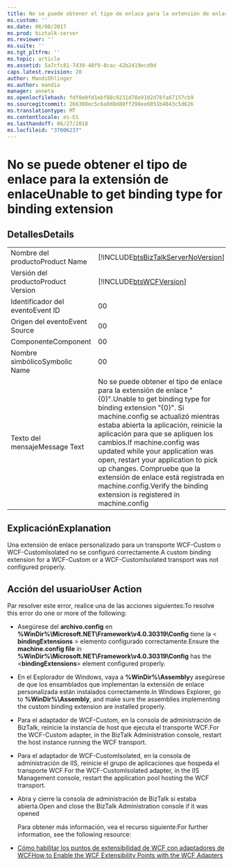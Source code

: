 ```yaml
---
title: No se puede obtener el tipo de enlace para la extensión de enlace | Microsoft Docs
ms.custom: ''
ms.date: 06/08/2017
ms.prod: biztalk-server
ms.reviewer: ''
ms.suite: ''
ms.tgt_pltfrm: ''
ms.topic: article
ms.assetid: 5a7cfc81-7439-48f9-8cac-42b2419ecd9d
caps.latest.revision: 20
author: MandiOhlinger
ms.author: mandia
manager: anneta
ms.openlocfilehash: fdf0e0fd1ebf88c9231d70e9102d76fa67157cb9
ms.sourcegitcommit: 266308ec5c6a9d8d80ff298ee6051b4843c5d626
ms.translationtype: MT
ms.contentlocale: es-ES
ms.lasthandoff: 06/27/2018
ms.locfileid: "37006237"
---
```

# <a name="unable-to-get-binding-type-for-binding-extension"></a><span data-ttu-id="7d664-102">No se puede obtener el tipo de enlace para la extensión de enlace</span><span class="sxs-lookup"><span data-stu-id="7d664-102">Unable to get binding type for binding extension</span></span>
## <a name="details"></a><span data-ttu-id="7d664-103">Detalles</span><span class="sxs-lookup"><span data-stu-id="7d664-103">Details</span></span>  

|                 |                                                                                                                                                                                                                                  |
|-----------------|----------------------------------------------------------------------------------------------------------------------------------------------------------------------------------------------------------------------------------|
|  <span data-ttu-id="7d664-104">Nombre del producto</span><span class="sxs-lookup"><span data-stu-id="7d664-104">Product Name</span></span>   |                                                                        [!INCLUDE[btsBizTalkServerNoVersion](../includes/btsbiztalkservernoversion-md.md)]                                                                        |
| <span data-ttu-id="7d664-105">Versión del producto</span><span class="sxs-lookup"><span data-stu-id="7d664-105">Product Version</span></span> |                                                                                    [!INCLUDE[btsWCFVersion](../includes/btswcfversion-md.md)]                                                                                    |
|    <span data-ttu-id="7d664-106">Identificador del evento</span><span class="sxs-lookup"><span data-stu-id="7d664-106">Event ID</span></span>     |                                                                                                                <span data-ttu-id="7d664-107">0</span><span class="sxs-lookup"><span data-stu-id="7d664-107">0</span></span>                                                                                                                 |
|  <span data-ttu-id="7d664-108">Origen del evento</span><span class="sxs-lookup"><span data-stu-id="7d664-108">Event Source</span></span>   |                                                                                                                <span data-ttu-id="7d664-109">0</span><span class="sxs-lookup"><span data-stu-id="7d664-109">0</span></span>                                                                                                                 |
|    <span data-ttu-id="7d664-110">Componente</span><span class="sxs-lookup"><span data-stu-id="7d664-110">Component</span></span>    |                                                                                                                <span data-ttu-id="7d664-111">0</span><span class="sxs-lookup"><span data-stu-id="7d664-111">0</span></span>                                                                                                                 |
|  <span data-ttu-id="7d664-112">Nombre simbólico</span><span class="sxs-lookup"><span data-stu-id="7d664-112">Symbolic Name</span></span>  |                                                                                                                <span data-ttu-id="7d664-113">0</span><span class="sxs-lookup"><span data-stu-id="7d664-113">0</span></span>                                                                                                                 |
|  <span data-ttu-id="7d664-114">Texto del mensaje</span><span class="sxs-lookup"><span data-stu-id="7d664-114">Message Text</span></span>   | <span data-ttu-id="7d664-115">No se puede obtener el tipo de enlace para la extensión de enlace "{0}".</span><span class="sxs-lookup"><span data-stu-id="7d664-115">Unable to get binding type for binding extension "{0}".</span></span> <span data-ttu-id="7d664-116">Si machine.config se actualizó mientras estaba abierta la aplicación, reinicie la aplicación para que se apliquen los cambios.</span><span class="sxs-lookup"><span data-stu-id="7d664-116">If machine.config was updated while your application was open, restart your application to pick up changes.</span></span> <span data-ttu-id="7d664-117">Compruebe que la extensión de enlace está registrada en machine.config.</span><span class="sxs-lookup"><span data-stu-id="7d664-117">Verify the binding extension is registered in machine.config</span></span> |

## <a name="explanation"></a><span data-ttu-id="7d664-118">Explicación</span><span class="sxs-lookup"><span data-stu-id="7d664-118">Explanation</span></span>  
 <span data-ttu-id="7d664-119">Una extensión de enlace personalizado para un transporte WCF-Custom o WCF-CustomIsolated no se configuró correctamente.</span><span class="sxs-lookup"><span data-stu-id="7d664-119">A custom binding extension for a WCF-Custom or a WCF-CustomIsolated transport was not configured properly.</span></span>  

## <a name="user-action"></a><span data-ttu-id="7d664-120">Acción del usuario</span><span class="sxs-lookup"><span data-stu-id="7d664-120">User Action</span></span>  
 <span data-ttu-id="7d664-121">Par resolver este error, realice una de las acciones siguientes:</span><span class="sxs-lookup"><span data-stu-id="7d664-121">To resolve this error do one or more of the following:</span></span>  

- <span data-ttu-id="7d664-122">Asegúrese del **archivo.config** en **%WinDir%\Microsoft.NET\Framework\v4.0.30319\Config** tiene la \< **bindingExtensions** \> elemento configurado correctamente.</span><span class="sxs-lookup"><span data-stu-id="7d664-122">Ensure the **machine.config file** in **%WinDir%\Microsoft.NET\Framework\v4.0.30319\Config** has the \<**bindingExtensions**\> element configured properly.</span></span>  

- <span data-ttu-id="7d664-123">En el Explorador de Windows, vaya a **%WinDir%\Assembly**y asegúrese de que los ensamblados que implementan la extensión de enlace personalizada están instalados correctamente.</span><span class="sxs-lookup"><span data-stu-id="7d664-123">In Windows Explorer, go to **%WinDir%\Assembly**, and make sure the assemblies implementing the custom binding extension are installed properly.</span></span>  

- <span data-ttu-id="7d664-124">Para el adaptador de WCF-Custom, en la consola de administración de BizTalk, reinicie la instancia de host que ejecuta el transporte WCF.</span><span class="sxs-lookup"><span data-stu-id="7d664-124">For the WCF-Custom adapter, in the BizTalk Administration console, restart the host instance running the WCF transport.</span></span>  

- <span data-ttu-id="7d664-125">Para el adaptador de WCF-CustomIsolated, en la consola de administración de IIS, reinicie el grupo de aplicaciones que hospeda el transporte WCF.</span><span class="sxs-lookup"><span data-stu-id="7d664-125">For the WCF-CustomIsolated adapter, in the IIS Management console, restart the application pool hosting the WCF transport.</span></span>  

- <span data-ttu-id="7d664-126">Abra y cierre la consola de administración de BizTalk si estaba abierta.</span><span class="sxs-lookup"><span data-stu-id="7d664-126">Open and close the BizTalk Administration console if it was opened</span></span>  

  <span data-ttu-id="7d664-127">Para obtener más información, vea el recurso siguiente:</span><span class="sxs-lookup"><span data-stu-id="7d664-127">For further information, see the following resource:</span></span>  

- [<span data-ttu-id="7d664-128">Cómo habilitar los puntos de extensibilidad de WCF con adaptadores de WCF</span><span class="sxs-lookup"><span data-stu-id="7d664-128">How to Enable the WCF Extensibility Points with the WCF Adapters</span></span>](../core/how-to-enable-the-wcf-extensibility-points-with-the-wcf-adapters.md)
